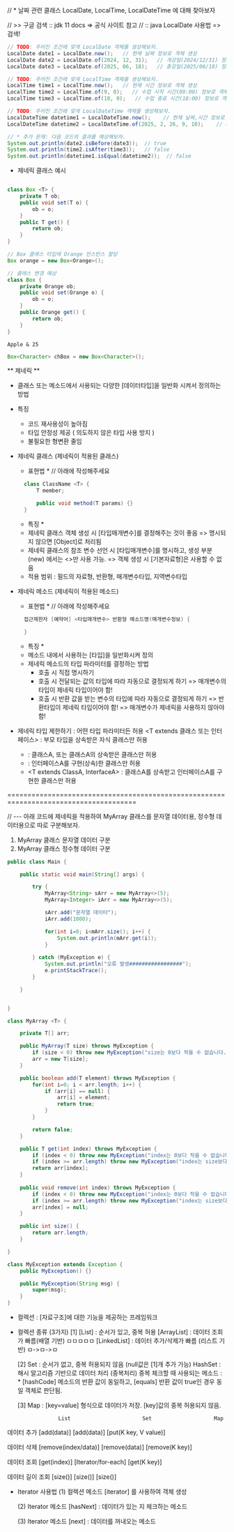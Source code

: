 <!-- 오전 -->
// * 날짜 관련 클래스
LocalDate, LocalTime, LocalDateTime 에 대해 찾아보자

// >> 구글 검색 :: jdk 11 docs => 공식 사이트 참고
//              :: java LocalDate 사용법 => 검색!

```java
// TODO: 주어진 조건에 맞게 LocalDate 객체를 생성해보자.
LocalDate date1 = LocalDate.now();   // 현재 날짜 정보로 객체 생성
LocalDate date2 = LocalDate.of(2024, 12, 31);   // 개강일(2024/12/31) 정보로 객체 생성
LocalDate date3 = LocalDate.of(2025, 06, 18);   // 종강일(2025/06/18) 정보로 객체 생성

// TODO: 주어진 조건에 맞게 LocalTime 객체를 생성해보자.
LocalTime time1 = LocalTime.now();   // 현재 시간 정보로 객체 생성
LocalTime time2 = LocalTime.of(9, 0);   // 수업 시작 시간(09:00) 정보로 객체 생성
LocalTime time3 = LocalTime.of(18, 0);   // 수업 종료 시간(18:00) 정보로 객체 생성

// TODO: 주어진 조건에 맞게 LocalDateTime 객체를 생성해보자.
LocalDateTime datetime1 = LocalDateTime.now();    // 현재 날짜,시간 정보로 객체 생성
LocalDateTime datetime2 = LocalDateTime.of(2025, 2, 26, 9, 10);    // 자바 평가일(2025/02/26 09:10) 정보로 객체 생성

// * 추가 문제: 다음 코드의 결과를 예상해보자.
System.out.println(date2.isBefore(date3));  // true
System.out.println(time2.isAfter(time3));   // false
System.out.println(datetime1.isEqual(datetime2));  // false
```

- 제네릭 클래스 예시
```java

class Box <T> {
	private T ob;
	public void set(T o) {
		ob = o;
	} 
	public T get() {
		return ob;
	}
}

// Box 클래스 타입에 Orange 인스턴스 할당
Box orange = new Box<Orange>();

// 클래스 변경 예상
class Box {
	private Orange ob;
	public void set(Orange o) {
		ob = o;
	}
	public Orange get() {
		return ob;
	}
}
```

```
Apple & 25
```

```java
Box<Character> chBox = new Box<Character>();
```

<!-- 오후 -->

** 제네릭 **
- 클래스 또는 메소드에서 사용되는 다양한 [데이터타입]을 일반화 시켜서 정의하는 방법

- 특징
  * 코드 재사용성이 높아짐
  * 타입 안정성 제공 ( 의도하지 않은 타입 사용 방지 )
  * 불필요한 형변환 줄임
  
- 제네릭 클래스 (제네릭이 적용된 클래스)
  * 표현법 * // 아래에 작성해주세요
  ```java
	class ClassName <T> {
		T member;

		public void method(T params) {}
	}
  ```
  
  * 특징 *
  + 제네릭 클래스 객체 생성 시 [타입매개변수]를 결정해주는 것이 좋음
    => 명시되지 않으면 [Object]로 처리됨
  + 제네릭 클래스의 참조 변수 선언 시 [타입매개변수]를 명시하고,
    생성 부분(new) 에서는 <>만 사용 가능.
    => 객체 생성 시 [기본자료형]은 사용할 수 없음
  + 적용 범위 : 필드의 자료형, 반환형, 매개변수타입, 지역변수타입
  
- 제네릭 메소드 (제네릭이 적용된 메소드)
  * 표현법 * // 아래에 작성해주세요  
  ```java
	접근제한자 [예약어] <타입매개변수> 반환형 메소드명(매개변수정보) {

	}
  ```
  * 특징 *
  + 메소드 내에서 사용하는 [타입]을 일반화시켜 정의
  + 제네릭 메소드의 타입 파라미터를 결정하는 방법
    - 호출 시 직접 명시하기
    - 호출 시 전달되는 값의 타입에 따라 자동으로 결정되게 하기
      => 매개변수의 타입이 제네릭 타입이어야 함!
    - 호출 시 반환 값을 받는 변수의 타입에 따라 자동으로 결정되게 하기
      => 반환타입이 제네릭 타입이어야 함!
      => 매개변수가 제네릭을 사용하지 않아야 함!
      
 - 제네릭 타입 제한하기
   <T> : 어떤 타입 파라미터든 허용
   <T extends 클래스 또는 인터페이스> : 부모 타입을 상속받은 자식 클래스만 허용
   * <T extends ClassA> : 클래스A, 또는 클래스A의 상속받은 클래스만 허용
   * <T extends InterfaceA> : 인터페이스A를 구현(상속)한 클래스만 허용
   * <T extends ClassA, InterfaceA> : 클래스A를 상속받고 인터페이스A를 구현한 클래스만 허용    


======================================================================================

//  --- 아래 코드에 제네릭을 적용하여 MyArray 클래스를 문자열 데이터용, 정수형 데이터용으로 따로 구분해보자.

1. MyArray 클래스 문자열 데이터 구분
2. MyArray 클래스 정수형 데이터 구분

```java
public class Main {

	public static void main(String[] args) {

		try {
			MyArray<String> sArr = new MyArray<>(5);
			MyArray<Integer> iArr = new MyArray<>(5);

			sArr.add("문자열 데이터");
			iArr.add(1000);

			for(int i=0; i<mArr.size(); i++) {
				System.out.println(mArr.get(i));
			}
		
		} catch (MyException e) {
			System.out.println("오류 발생#################");
			e.printStackTrace();
		}		

	}


}

class MyArray <T> {

	private T[] arr;

	public MyArray(T size) throws MyException {
		if (size < 0) throw new MyException("size는 0보다 작을 수 없습니다."); 
		arr = new T[size];
	}

	public boolean add(T element) throws MyException {
		for(int i=0; i < arr.length; i++) {
			if (arr[i] == null) {
				arr[i] = element;
				return true;
			}
		}

		return false;
	}

	public T get(int index) throws MyException {
		if (index < 0) throw new MyException("index는 0보다 작을 수 없습니다.");
		if (index >= arr.length) throw new MyException("index는 size보다 작아야 합니다.");
		return arr[index];
	}
 
	public void remove(int index) throws MyException {
		if (index < 0) throw new MyException("index는 0보다 작을 수 없습니다.");
		if (index >= arr.length) throw new MyException("index는 size보다 작아야 합니다.");
		arr[index] = null;
	}

	public int size() {
		return arr.length;
	}

}

class MyException extends Exception {
	public MyException() {}

	public MyException(String msg) {
		super(msg);
	}
}
```

<!-- 오후 -->

* 컬렉션
 : [자료구조]에 대한 기능을 제공하는 프레임워크

 * 컬렉션 종류 (3가지)
   [1]  [List]           : 순서가 있고, 중복 허용
	    [ArrayList]<E>   : 데이터 조회가 빠름(배열 기반)	     ㅁㅁㅁㅁㅁ
	    [LinkedList]<E>  : 데이터 추가/삭제가 빠름 (리스트 기반)  ㅁ->ㅁ->ㅁ
	    
   [2]  Set          : 순서가 없고, 중복 허용되지 않음 (null값은 [1]개 추가 가능)
	    HashSet<E>   : 해시 알고리즘 기반으로 데이터 처리 (중복처리)
	    중복 체크할 때 사용되는 메소드 : 
	        * [hashCode] 메소드의 반환 값이 동일하고,
			  [equals] 반환 값이 true인 경우 동일 객체로 판단됨.
			  
   [3] Map  : [key=value] 형식으로 데이터가 저장. 
	     	  [key]값의 중복 허용되지 않음.

					List		               Set			          Map
데이터 추가		  [add(data)] 		        [add(data)]			    [put(K key, V value)]

데이터 삭제		  [remove(index/data)]      [remove(data)]			[remove(K key)]

데이터 조회		  [get(index)]				[Iterator/for-each]			[get(K key)]

데이터 길이 조회  [size()]					[size()]				[size()]



* Iterator 사용법
  (1) 컬렉션 메소드 [iterator] 를 사용하여 객체 생성

  (2) Iterator 메소드 [hasNext] : 데이터가 있는 지 체크하는 메소드

  (3) Iterator 메소드 [next] : 데이터를 꺼내오는 메소드
